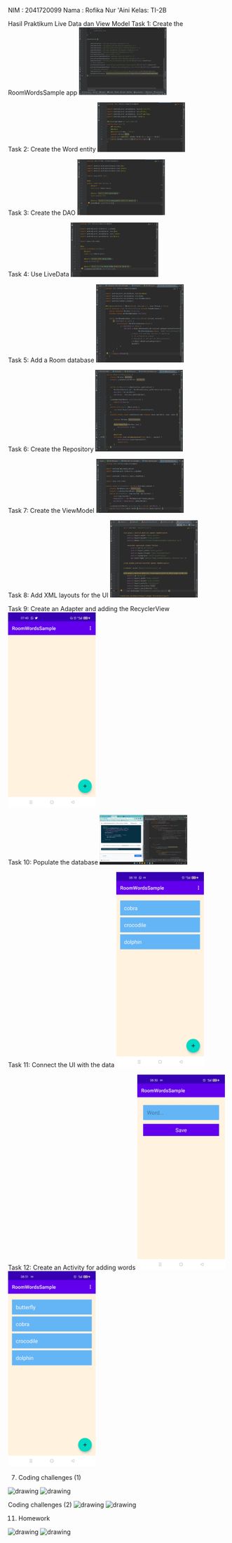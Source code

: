 NIM  : 2041720099
Nama : Rofika Nur 'Aini
Kelas: TI-2B

Hasil Praktikum Live Data dan View Model
Task 1: Create the RoomWordsSample app
<img src="images/Task1.png" alt="drawing" width="200"/>

Task 2: Create the Word entity
<img src="images/Task2.png" alt="drawing" width="200"/>

Task 3: Create the DAO
<img src="images/Task3.png" alt="drawing" width="200"/>

Task 4: Use LiveData
<img src="images/Task4.png" alt="drawing" width="200"/>

Task 5: Add a Room database
<img src="images/Task5.png" alt="drawing" width="200"/>

Task 6: Create the Repository
<img src="images/Task6.png" alt="drawing" width="200"/>

Task 7: Create the ViewModel
<img src="images/Task7.png" alt="drawing" width="200"/>

Task 8: Add XML layouts for the UI
<img src="images/Task8.png" alt="drawing" width="200"/>

Task 9: Create an Adapter and adding the RecyclerView
<img src="images/Task9.jpg" alt="drawing" width="200"/>

Task 10: Populate the database
<img src="images/Task10.png" alt="drawing" width="200"/>

Task 11: Connect the UI with the data
<img src="images/Task11.jpg" alt="drawing" width="200"/>

Task 12: Create an Activity for adding words
<img src="images/Task12.1.jpg" alt="drawing" width="200"/>
<img src="images/Task12.2.jpg" alt="drawing" width="200"/>

7. Coding challenges (1)
<img src="images/codechal1.jpg" alt="drawing" width="200"/>
<img src="images/codechal2.jpg" alt="drawing" width="200"/>

Coding challenges (2)
<img src="images/lazyload1.jpg" alt="drawing" width="200"/>
<img src="images/lazyload2.jpg" alt="drawing" width="200"/>

11. Homework
<img src="images/homework1.jpg" alt="drawing" width="200"/>
<img src="images/homework2.jpg" alt="drawing" width="200"/>
